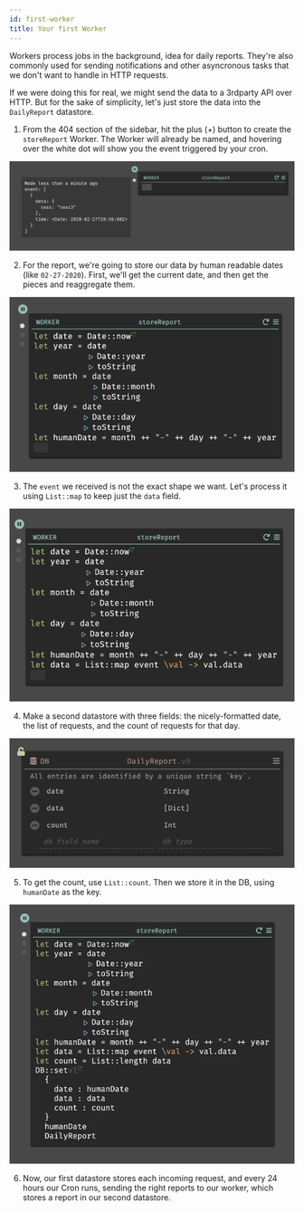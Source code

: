 ```yaml
---
id: first-worker
title: Your first Worker
---
```


Workers process jobs in the background, idea for daily reports. They're also
commonly used for sending notifications and other asyncronous tasks that we
don't want to handle in HTTP requests.

If we were doing this for real, we might send the data to a 3rdparty API over HTTP. But for the sake of simplicity, let's just store the data into the `DailyReport` datastore.

1. From the 404 section of the sidebar, hit the plus (+) button to create the `storeReport` Worker. The Worker will already be named, and hovering over the white dot will show you the event triggered by your cron.

![assets/gettingstarted/newworker.png](assets/gettingstarted/newworker.png)

2. For the report, we're going to store our data by human readable dates (like `02-27-2020`). First, we'll get the current date, and then get the pieces and reaggregate them.

![assets/gettingstarted/humandate.png](assets/gettingstarted/humandate.png)

3. The `event` we received is not the exact shape we want. Let's process it using `List::map` to keep just the `data` field.

![assets/gettingstarted/dataonly.png](assets/gettingstarted/dataonly.png)

4. Make a second datastore with three fields: the nicely-formatted date, the list of requests, and the count of requests for that day.

![assets/gettingstarted/seconddatastore.png](assets/gettingstarted/seconddatastore.png)

5. To get the count, use `List::count`. Then we store it in the DB, using `humanDate` as the key.

![assets/gettingstarted/dbsetworker.png](assets/gettingstarted/dbsetworker.png)

6. Now, our first datastore stores each incoming request, and every 24 hours our Cron runs, sending the right reports to our worker, which stores a report in our second datastore.

